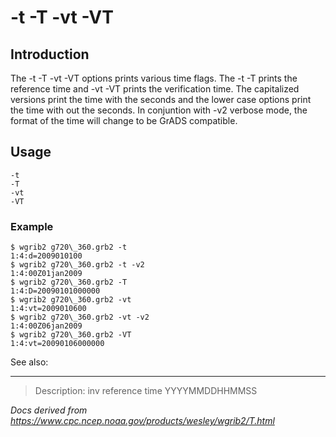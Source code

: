 # -t -T -vt -VT

## Introduction

The -t -T -vt -VT options prints various time flags.
The -t -T prints the reference time
and -vt -VT prints the verification time.
The capitalized versions print the time with the seconds
and the lower case options print the time with out the seconds.
In conjuntion with -v2 verbose mode, the
format of the time will change to be GrADS compatible.

## Usage

```
-t
-T
-vt
-VT
```

### Example

```
$ wgrib2 g720\_360.grb2 -t
1:4:d=2009010100
$ wgrib2 g720\_360.grb2 -t -v2
1:4:00Z01jan2009
$ wgrib2 g720\_360.grb2 -T
1:4:D=20090101000000
$ wgrib2 g720\_360.grb2 -vt
1:4:vt=2009010600
$ wgrib2 g720\_360.grb2 -vt -v2
1:4:00Z06jan2009
$ wgrib2 g720\_360.grb2 -VT
1:4:vt=20090106000000
```

See also:

---

> Description: inv reference time YYYYMMDDHHMMSS

_Docs derived from <https://www.cpc.ncep.noaa.gov/products/wesley/wgrib2/T.html>_
